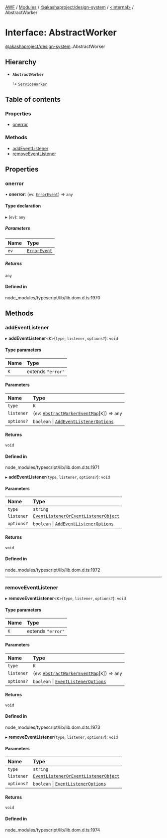 [AWF](../README.md) / [Modules](../modules.md) / [@akashaproject/design-system](../modules/akashaproject_design_system.md) / [<internal\>](../modules/akashaproject_design_system._internal_.md) / AbstractWorker

# Interface: AbstractWorker

[@akashaproject/design-system](../modules/akashaproject_design_system.md).[<internal>](../modules/akashaproject_design_system._internal_.md).AbstractWorker

## Hierarchy

- **`AbstractWorker`**

  ↳ [`ServiceWorker`](akashaproject_design_system._internal_.ServiceWorker.md)

## Table of contents

### Properties

- [onerror](akashaproject_design_system._internal_.AbstractWorker.md#onerror)

### Methods

- [addEventListener](akashaproject_design_system._internal_.AbstractWorker.md#addeventlistener)
- [removeEventListener](akashaproject_design_system._internal_.AbstractWorker.md#removeeventlistener)

## Properties

### onerror

• **onerror**: (`ev`: [`ErrorEvent`](../modules/akashaproject_design_system._internal_.md#errorevent)) => `any`

#### Type declaration

▸ (`ev`): `any`

##### Parameters

| Name | Type |
| :------ | :------ |
| `ev` | [`ErrorEvent`](../modules/akashaproject_design_system._internal_.md#errorevent) |

##### Returns

`any`

#### Defined in

node_modules/typescript/lib/lib.dom.d.ts:1970

## Methods

### addEventListener

▸ **addEventListener**<`K`\>(`type`, `listener`, `options?`): `void`

#### Type parameters

| Name | Type |
| :------ | :------ |
| `K` | extends ``"error"`` |

#### Parameters

| Name | Type |
| :------ | :------ |
| `type` | `K` |
| `listener` | (`ev`: [`AbstractWorkerEventMap`](akashaproject_design_system._internal_.AbstractWorkerEventMap.md)[`K`]) => `any` |
| `options?` | `boolean` \| [`AddEventListenerOptions`](akashaproject_design_system._internal_.AddEventListenerOptions.md) |

#### Returns

`void`

#### Defined in

node_modules/typescript/lib/lib.dom.d.ts:1971

▸ **addEventListener**(`type`, `listener`, `options?`): `void`

#### Parameters

| Name | Type |
| :------ | :------ |
| `type` | `string` |
| `listener` | [`EventListenerOrEventListenerObject`](../modules/akashaproject_design_system._internal_.md#eventlisteneroreventlistenerobject) |
| `options?` | `boolean` \| [`AddEventListenerOptions`](akashaproject_design_system._internal_.AddEventListenerOptions.md) |

#### Returns

`void`

#### Defined in

node_modules/typescript/lib/lib.dom.d.ts:1972

___

### removeEventListener

▸ **removeEventListener**<`K`\>(`type`, `listener`, `options?`): `void`

#### Type parameters

| Name | Type |
| :------ | :------ |
| `K` | extends ``"error"`` |

#### Parameters

| Name | Type |
| :------ | :------ |
| `type` | `K` |
| `listener` | (`ev`: [`AbstractWorkerEventMap`](akashaproject_design_system._internal_.AbstractWorkerEventMap.md)[`K`]) => `any` |
| `options?` | `boolean` \| [`EventListenerOptions`](akashaproject_design_system._internal_.EventListenerOptions.md) |

#### Returns

`void`

#### Defined in

node_modules/typescript/lib/lib.dom.d.ts:1973

▸ **removeEventListener**(`type`, `listener`, `options?`): `void`

#### Parameters

| Name | Type |
| :------ | :------ |
| `type` | `string` |
| `listener` | [`EventListenerOrEventListenerObject`](../modules/akashaproject_design_system._internal_.md#eventlisteneroreventlistenerobject) |
| `options?` | `boolean` \| [`EventListenerOptions`](akashaproject_design_system._internal_.EventListenerOptions.md) |

#### Returns

`void`

#### Defined in

node_modules/typescript/lib/lib.dom.d.ts:1974

